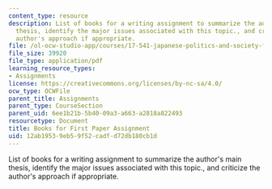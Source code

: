 ```yaml
---
content_type: resource
description: List of books for a writing assignment to summarize the author's main
  thesis, identify the major issues associated with this topic., and criticize the
  author's approach if appropriate.
file: /ol-ocw-studio-app/courses/17-541-japanese-politics-and-society-fall-2008/12ab19539eb59f52cadfd72db180cb1d_booklist.pdf
file_size: 39920
file_type: application/pdf
learning_resource_types:
- Assignments
license: https://creativecommons.org/licenses/by-nc-sa/4.0/
ocw_type: OCWFile
parent_title: Assignments
parent_type: CourseSection
parent_uid: 6ee1b21b-5b40-09a3-a663-a2818a822493
resourcetype: Document
title: Books for First Paper Assignment
uid: 12ab1953-9eb5-9f52-cadf-d72db180cb1d
---
```

List of books for a writing assignment to summarize the author's main thesis, identify the major issues associated with this topic., and criticize the author's approach if appropriate.